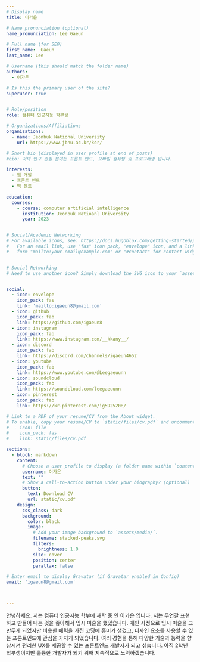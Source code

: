 ```yaml
---
# Display name
title: 이가은

# Name pronunciation (optional)
name_pronunciation: Lee Gaeun

# Full name (for SEO)
first_name:  Gaeun
last_name: Lee

# Username (this should match the folder name)
authors:
  - 이가은

# Is this the primary user of the site?
superuser: true


# Role/position
role: 컴퓨터 인공지능 학부생

# Organizations/Affiliations
organizations:
  - name: Jeonbuk National University
    url: https://www.jbnu.ac.kr/kor/

# Short bio (displayed in user profile at end of posts)
#bio: 저의 연구 관심 분야는 프론트 엔드, 모바일 컴퓨팅 및 프로그래밍 입니다.

interests:
  - 웹 개발
  - 프론트 엔드
  - 백 엔드

education:
  courses:
    - course: computer artificial intelligence
      institution: Jeonbuk Natioanl University
      year: 2023


# Social/Academic Networking
# For available icons, see: https://docs.hugoblox.com/getting-started/page-builder/#icons
#   For an email link, use "fas" icon pack, "envelope" icon, and a link in the
#   form "mailto:your-email@example.com" or "#contact" for contact widget.


# Social Networking
# Need to use another icon? Simply download the SVG icon to your `assets/media/icons/` folder.


social:
  - icon: envelope
    icon_pack: fas
    link: 'mailto:igaeun8@gmail.com'
  - icon: github
    icon_pack: fab
    link: https://github.com/igaeun8
  - icon: instagram
    icon_pack: fab
    link: https://www.instagram.com/__kkany__/
  - icon: discord
    icon_pack: fab
    link: https://discord.com/channels/igaeun4652
  - icon: youtube
    icon_pack: fab
    link: https://www.youtube.com/@Leegaeuunn
  - icon: soundcloud
    icon_pack: fab
    link: https://soundcloud.com/leegaeuunn
  - icon: pinterest
    icon_pack: fab
    link: https://kr.pinterest.com/ig5925208/

# Link to a PDF of your resume/CV from the About widget.
# To enable, copy your resume/CV to `static/files/cv.pdf` and uncomment the lines below.
#  - icon: file
#    icon_pack: fas
#    link: static/files/cv.pdf

sections:
  - block: markdown
    content:
      # Choose a user profile to display (a folder name within `content/authors/`)
      username: 이가은
      text: ""
      # Show a call-to-action button under your biography? (optional)
      button:
        text: Download CV
        url: static/cv.pdf
    design:
      css_class: dark
      background:
        color: black
        image:
          # Add your image background to `assets/media/`.
          filename: stacked-peaks.svg
          filters:
            brightness: 1.0
          size: cover
          position: center
          parallax: false

# Enter email to display Gravatar (if Gravatar enabled in Config)
email: 'igaeun8@gmail.com'



---
```


안녕하세요. 저는 컴퓨터 인공지능 학부에 재학 중 인 이가은 입니다. 저는 무언갈 표현하고 만들어 내는 것을 좋아해서 입시 미술을 했었습니다. 
개인 사정으로 입시 미술을 그만두게 되었지만 비슷한 매력을 가진 코딩에 흥미가 생겼고, 
디자인 요소를 사용할 수 있는 프론트엔드에 관심을 가지게 되었습니다.
여러 경험을 통해 다양한 기술과 능력을 향상시켜 편리한 UX를 제공할 수 있는 프론트엔드 개발자가 되고 싶습니다. 
 아직 2학년 학부생이지만 훌륭한 개발자가 되기 위해 지속적으로 노력하겠습니다.  
